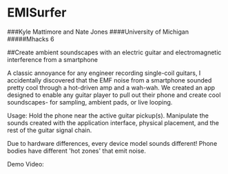 # EMISurfer
###Kyle Mattimore and Nate Jones
####University of Michigan
#####Mhacks 6

##Create ambient soundscapes with an electric guitar and electromagnetic interference from a smartphone

A classic annoyance for any engineer recording single-coil guitars, I accidentally discovered that the EMF noise from a smartphone sounded pretty cool through a hot-driven amp and a wah-wah. We created an app designed to enable any guitar player to pull out their phone and create cool soundscapes- for sampling, ambient pads, or live looping. 

Usage: Hold the phone near the active guitar pickup(s). Manipulate the sounds created with  the application interface, physical placement, and the rest of the guitar signal chain. 

Due to hardware differences, every device model sounds different! Phone bodies have different 'hot zones' that emit noise. 

Demo Video: 

